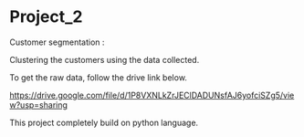 # Project_2
Customer segmentation :

Clustering the customers using the data collected.

To get the raw data, follow the drive link below.

https://drive.google.com/file/d/1P8VXNLkZrJEClDADUNsfAJ6yofciSZg5/view?usp=sharing

This project completely build on python language.
